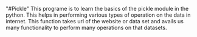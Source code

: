 "#Pickle" 
This programe is to learn the basics of the pickle module in the python. This helps in performing various types of operation on the data in internet. This function takes url of the website or data set and avails us many functionality to perform many operations on that datasets. 
